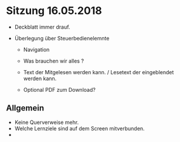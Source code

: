 # Sitzung 16.05.2018

- Deckblatt immer drauf.

- Überlegung über Steuerbedienelemnte 
    - Navigation
    - Was brauchen wir alles ? 
    - Text der Mitgelesen werden kann. / Lesetext der eingeblendet werden kann.
    

    - Optional PDF zum Download? 

## Allgemein 

- Keine Querverweise mehr.
- Welche Lernziele sind auf dem Screen mitverbunden.
- 